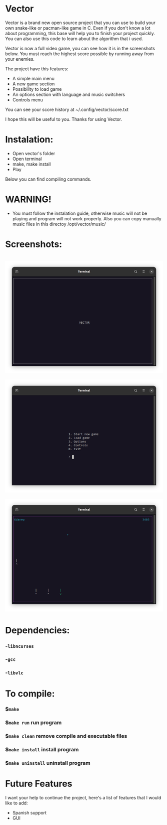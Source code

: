 # Vector
Vector is a brand new open source project that you can use to build your own snake-like or pacman-like game in C. Even
if you don't know a lot about programming, this base will help you to finish your project quickly.
You can also use this code to learn about the algorithm that i used.

Vector is now a full video game, you can see how it is in the screenshots below.
You must reach the highest score possible by running away from your enemies.

The project have this features:
- A simple main menu
- A new game section 
- Possibility to load game 
- An options section with language and music switchers
- Controls menu

You can see your score history at ~/.config/vector/score.txt

I hope this will be useful to you. Thanks for using Vector.

# Instalation:
- Open vector's folder
- Open terminal
- make, make install
- Play

Below you can find compiling commands.

# WARNING!
- You must follow the instalation guide, otherwise music will not be playing and program will not work properly. Also you can copy manually music files in this directoy /opt/vector/music/

# Screenshots:

<br> <img src="https://github.com/xdanep/vector/blob/main/screenshots/Charging.png"/> <br>
<br> <img src="https://github.com/xdanep/vector/blob/main/screenshots/Main-menu.png"/> <br>
<br> <img src="https://github.com/xdanep/vector/blob/main/screenshots/Game.png"/> <br>

# Dependencies:

### -`libncurses`

### -`gcc`

### -`libvlc`

# To compile:

### $`make`

### $`make run` run program

### $`make clean` remove compile and executable files

### $`make install` install program

### $`make uninstall` uninstall program

# Future Features
I want your help to continue the project, here's a list of features that I would like to add:
- Spanish support
- GUI